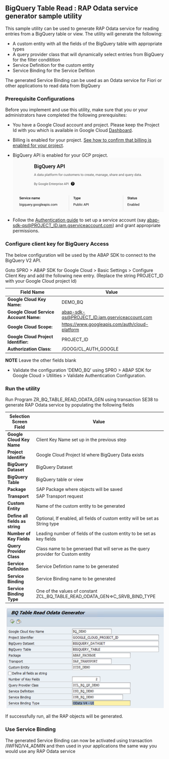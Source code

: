 BigQuery Table Read : RAP Odata service generator sample utility
----------------------------------------
This sample utility can be used to generate RAP Odata service for reading entries from a BigQuery table or view. The utility will generate the following:
- A custom entity with all the fields of the BigQuery table with appropriate types
- A query provider class that will dynamically select entries from BigQuery for the filter conditition
- Service Definition for the custom entity
- Service Binding for the Service Defition

The generated Service Binding can be used as an Odata service for Fiori or other applications to read data from BigQuery 

### Prerequisite Configurations

Before you implement and use this utility, make sure that you or your administrators have completed the following prerequisites:

-   You have a Google Cloud account and project. Please keep the Project Id with you which is available in Google Cloud [Dashboard](https://console.cloud.google.com/home/dashboard).

-   Billing is enabled for your project. [See how to confirm that billing is enabled for your project](https://cloud.google.com/billing/docs/how-to/verify-billing-enabled).

-   BigQuery API is enabled for your GCP project.
![Alt text](../images/img-bq-api-enable.png)

- Follow the [Authentication guide](https://cloud.google.com/solutions/sap/docs/abap-sdk/on-premises-or-any-cloud/latest/authentication) to set up a service account (say abap-sdk-qs@PROJECT_ID.iam.gserviceaccount.com) and grant appropriate permissions.
### Configure client key for BigQuery Access

The below configuration will be used by the ABAP SDK to connect to the BigQuery V2 API.
 
Goto SPRO > ABAP SDK for Google Cloud > Basic Settings > Configure Client Key and add the following new entry. (Replace the string PROJECT_ID with your Google Cloud project Id)

| Field Name                             | Value         |
| ------------------------------------   | ------------- |
| **Google Cloud Key Name:**             | DEMO_BQ |
| **Google Cloud Service Account Name:** | abap-sdk-qs@PROJECT_ID.iam.gserviceaccount.com |
| **Google Cloud Scope:**                | https://www.googleapis.com/auth/cloud-platform |
| **Google Cloud Project Identifier:**   | PROJECT_ID |
| **Authorization Class:**               | /GOOG/CL_AUTH_GOOGLE |

**NOTE** Leave the other fields blank

*  Validate the configuration 'DEMO_BQ' using SPRO > ABAP SDK for Google Cloud > Utilities > Validate Authentication Configuration.


### Run the utility 
Run Program ZR_BQ_TABLE_READ_ODATA_GEN using transaction SE38 to generate RAP Odata service by populating the following fields

| Selection Screen Field                 | Value         |
| ------------------------------------   | ------------- |
| **Google Cloud Key Name**              | Client Key Name set up in the previous step |
| **Project Identifie**                  | Google Cloud Project Id where BigQuery Data exists |
| **BigQuery Dataset**                   | BigQuery Dataset |
| **BigQuery Table**                     | BigQuery table or view |
| **Package**                            | SAP Package where objects will be saved
| **Transport**                          | SAP Transport request
| **Custom Entity**                      | Name of the custom entity to be generated 
| **Define all fields as string**        | Optional, If enabled, all fields of custom entity will be set as String type
| **Number of Key Fields**               | Leading number of fields of the custom entity to be set as key fields 
| **Query Provider Class**               | Class name to be generaed that will serve as the query provider for Custom entity
| **Service Definition**                 | Service Defintion name to be generated
| **Service Binding**                    | Service Binding name to be generated
| **Service Binding Type**               | One of the values of constant ZCL_BQ_TABLE_READ_ODATA_GEN=>C_SRVB_BIND_TYPE

![Sample Fields](../images/img-bq-odata-selection-params.png)

If successfully run, all the RAP objects will be generated. 

### Use Service Binding
The generated Service Binding can now be activated using transaction /IWFND/V4_ADMIN and then used in your applications the same way you would use any RAP Odata service